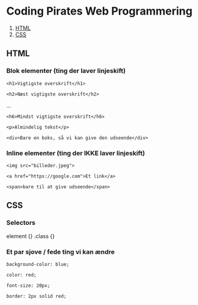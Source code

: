 # Coding Pirates Web Programmering

1. [HTML](#HTML)
2. [CSS](#CSS)

## HTML

### Blok elementer (ting der laver linjeskift)

`<h1>Vigtigste overskrift</h1>`

`<h2>Næst vigtigste overskrift</h2>`

...

`<h6>Mindst vigtigste overskrift</h6>`

`<p>Almindelig tekst</p>`

`<div>Bare en boks, så vi kan give den udseende</div>`

### Inline elementer (ting der IKKE laver linjeskift)

`<img src="billeder.jpeg">`

`<a href="https://google.com">Et link</a>`

`<span>bare til at give udseende</span>`

## CSS

### Selectors

element {}
.class {}

### Et par sjove / fede ting vi kan ændre

`background-color: blue;`

`color: red;`

`font-size: 20px;`

`border: 2px solid red;`
